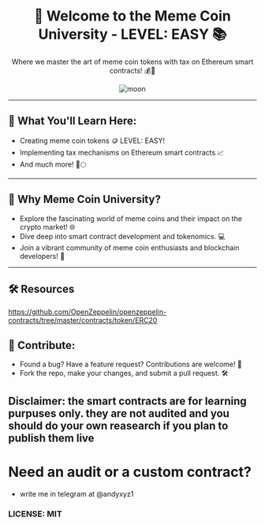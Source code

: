 <div align="center">
  <h1>🚀 Welcome to the Meme Coin University - LEVEL: EASY 📚</h1>
  <p>Where we master the art of meme coin tokens with tax on Ethereum smart contracts! 💰🧠</p>
  <img src="https://www.publicdomainpictures.net/pictures/400000/nahled/vollmond-mond-png-clipart.png" alt="moon"/>
</div>

---

## 📖 What You'll Learn Here:

- Creating meme coin tokens 🪙 LEVEL: EASY! 
- Implementing tax mechanisms on Ethereum smart contracts 📈
- And much more! 🚀🌕

---

## 🧠 Why Meme Coin University?

- Explore the fascinating world of meme coins and their impact on the crypto market! 🌐
- Dive deep into smart contract development and tokenomics. 💻
- Join a vibrant community of meme coin enthusiasts and blockchain developers! 🤝

---

## 🛠️ Resources

https://github.com/OpenZeppelin/openzeppelin-contracts/tree/master/contracts/token/ERC20 

## 🚀 Contribute:
- Found a bug? Have a feature request? Contributions are welcome! 🙌
- Fork the repo, make your changes, and submit a pull request. 🛠️

## Disclaimer: the smart contracts are for learning purpuses only. they are not audited and you should do your own reasearch if you plan to publish them live



# Need an audit or a custom contract?

- write me in telegram at @andyxyz1

### LICENSE: MIT
